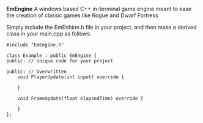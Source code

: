 **EmEngine**
A windows based C++ in-terminal game engine meant to ease the creation of classic games like Rogue and Dwarf Fortress

Simply include the EmEnhine.h file in your project, and then make a derived class in your main.cpp as follows:
    
    #include "EmEngine.h"

    class Example : public EmEngine {
    public: // Unique code for your project
    
    public: // Overwritten
        void PlayerUpdate(int input) override {

        }
     
        void FrameUpdate(float elapsedTime) override {

        }
    };
